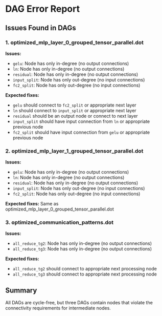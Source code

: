 # DAG Error Report

## Issues Found in DAGs

### 1. optimized_mlp_layer_0_grouped_tensor_parallel.dot
**Issues:**
- `gelu`: Node has only in-degree (no output connections)
- `ln`: Node has only in-degree (no output connections)
- `residual`: Node has only in-degree (no output connections)
- `input_split`: Node has only out-degree (no input connections)
- `fc2_split`: Node has only out-degree (no input connections)

**Expected fixes:**
- `gelu` should connect to `fc2_split` or appropriate next layer
- `ln` should connect to `input_split` or appropriate next layer
- `residual` should be an output node or connect to next layer
- `input_split` should have input connection from `ln` or appropriate previous node
- `fc2_split` should have input connection from `gelu` or appropriate previous node

### 2. optimized_mlp_layer_1_grouped_tensor_parallel.dot
**Issues:**
- `gelu`: Node has only in-degree (no output connections)
- `ln`: Node has only in-degree (no output connections)
- `residual`: Node has only in-degree (no output connections)
- `input_split`: Node has only out-degree (no input connections)
- `fc2_split`: Node has only out-degree (no input connections)

**Expected fixes:**
Same as optimized_mlp_layer_0_grouped_tensor_parallel.dot

### 3. optimized_communication_patterns.dot
**Issues:**
- `all_reduce_tg2`: Node has only in-degree (no output connections)
- `all_reduce_tg3`: Node has only in-degree (no output connections)

**Expected fixes:**
- `all_reduce_tg2` should connect to appropriate next processing node
- `all_reduce_tg3` should connect to appropriate next processing node

## Summary
All DAGs are cycle-free, but three DAGs contain nodes that violate the connectivity requirements for intermediate nodes.